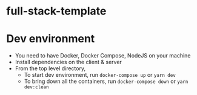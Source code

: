 # full-stack-template

# Dev environment

- You need to have Docker, Docker Compose, NodeJS on your machine
- Install dependencies on the client & server
- From the top level directory,
  - To start dev environment, run `docker-compose up` or `yarn dev`
  - To bring down all the containers, run `docker-compose down` or `yarn dev:clean`
